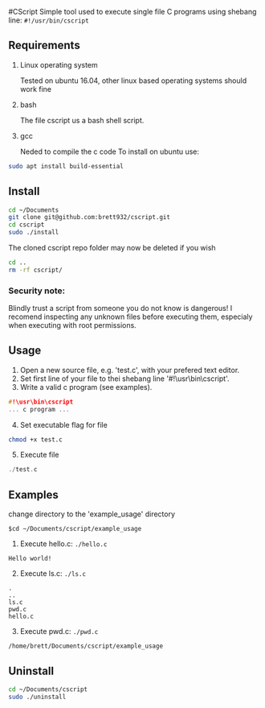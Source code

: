 #CScript
Simple tool used to execute single file C programs using shebang line: `#!/usr/bin/cscript`
## Requirements
1. Linux operating system 

   Tested on ubuntu 16.04, other linux based operating systems should work fine

2. bash

   The file cscript us a bash shell script.

3. gcc

   Neded to compile the c code
  To install on ubuntu use:
```bash
sudo apt install build-essential
```
## Install
```bash
cd ~/Documents
git clone git@github.com:brett932/cscript.git
cd cscript
sudo ./install
```
The cloned cscript repo folder may now be deleted if you wish
```bash
cd ..
rm -rf cscript/
```
### Security note:
Blindly trust a script from someone you do not know is dangerous!
I recomend inspecting any unknown files before executing them, especialy when executing with root permissions.
## Usage
1. Open a new source file, e.g. 'test.c', with your prefered text editor.
2. Set first line of your file to thei shebang line '#!\usr\bin\cscript'.
3. Write a valid c program (see examples).
```c
#!\usr\bin\cscript
... c program ...
```
4. Set executable flag for file
```bash
chmod +x test.c
```
5. Execute file
```c
./test.c
```
## Examples
change directory to the 'example\_usage' directory
```shell
$cd ~/Documents/cscript/example_usage
```
1. Execute hello.c: `./hello.c`
```
Hello world!
```
2. Execute ls.c: `./ls.c`
```
.
..
ls.c
pwd.c
hello.c
```
3. Execute pwd.c: `./pwd.c`
```
/home/brett/Documents/cscript/example_usage
```
## Uninstall
```bash
cd ~/Documents/cscript
sudo ./uninstall
```

